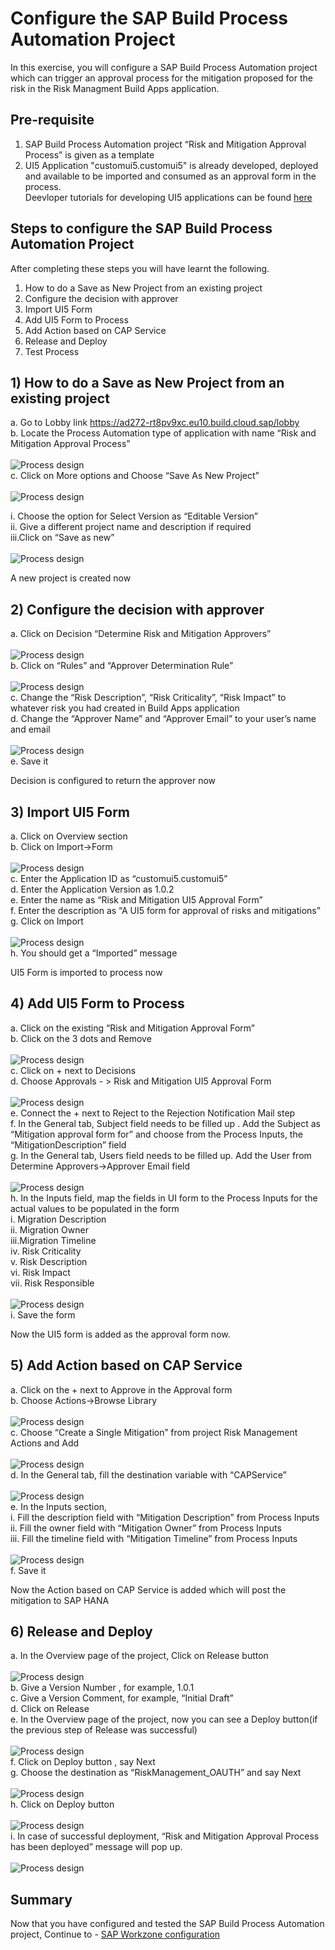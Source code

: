 # Configure the SAP Build Process Automation Project

In this exercise, you will configure a SAP Build Process Automation project which can trigger an approval process for the mitigation proposed for the risk in the Risk Managment Build Apps application.

## Pre-requisite
1) SAP Build Process Automation project “Risk and Mitigation Approval Process” is given as a template <br>
2) UI5 Application "customui5.customui5" is already developed, deployed and available to be imported and consumed as an approval form in the process. <br>
   Deevloper tutorials for developing UI5 applications can be found [here](https://community.sap.com/topics/ui5/developing-sapui5-applications) <br>

## Steps to configure the SAP Build Process Automation Project

After completing these steps you will have learnt the following.

1)	How to do a Save as New Project from an existing project
2)	Configure the decision with approver
3)	Import UI5 Form
4)	Add UI5 Form to Process 
5)	Add Action based on CAP Service
6)	Release and Deploy
7)	Test Process

## 1)	How to do a Save as New Project from an existing project
a.	Go to Lobby link https://ad272-rt8pv9xc.eu10.build.cloud.sap/lobby<br>
b.	Locate the Process Automation type of application with name “Risk and Mitigation Approval Process”<br>
<br>![Process design](/exercises/2_SAPBuildProcessAutomation/images/Locate_Project_1.png)<br>
c.	Click on More options and Choose “Save As New Project”<br>
<br>![Process design](/exercises/2_SAPBuildProcessAutomation/images/Save_New_Project_2.png)<br>

  i.	Choose the option for Select Version as “Editable Version”<br>
  ii.	Give a different project name and description if required<br>
  iii.Click on “Save as new”<br>
  <br>![Process design](/exercises/2_SAPBuildProcessAutomation/images/Save_As_New_3.png)<br>

  A new project is created now<br>
  
## 2)	Configure the decision with approver

a.	Click on Decision “Determine Risk and Mitigation Approvers”<br>
<br>![Process design](/exercises/2_SAPBuildProcessAutomation/images/Decisions_Click_4.png)<br>
b.	Click on “Rules” and “Approver Determination Rule” <br>
<br>![Process design](/exercises/2_SAPBuildProcessAutomation/images/Rule_Click_5.png)<br>
c.	Change the “Risk Description”, “Risk Criticality”, “Risk Impact” to whatever risk you had created in Build Apps application <br>
d.	Change the “Approver Name” and “Approver Email” to your user’s name and email <br>
<br>![Process design](/exercises/2_SAPBuildProcessAutomation/images/Decision_Edit_6.png)<br>
e.	Save it <br>

Decision is configured to return the approver now <br>

## 3)	Import UI5 Form

a.	Click on Overview section<br>
b.	Click on Import->Form <br>
<br>![Process design](/exercises/2_SAPBuildProcessAutomation/images/Import_Form_7.png)<br>
c.	Enter the Application ID as “customui5.customui5” <br>
d.	Enter the Application Version as 1.0.2 <br>
e.	Enter the name as “Risk and Mitigation UI5 Approval Form” <br>
f.	Enter the description as “A UI5 form for approval of risks and mitigations” <br>
g.	Click on Import <br>
<br>![Process design](/exercises/2_SAPBuildProcessAutomation/images/UI5_Form_8.png)<br>
h.	You should get a “Imported” message <br>

UI5 Form is imported to process now <br>

## 4) Add UI5 Form to Process 
  a.	Click on the existing “Risk and Mitigation Approval Form” <br>
  b.	Click on the 3 dots and Remove <br>
  <br>![Process design](/exercises/2_SAPBuildProcessAutomation/images/Form_removal_9.png)<br>
  c.	Click on + next to Decisions <br>
  d.	Choose Approvals - > Risk and Mitigation UI5 Approval Form <br>
  <br>![Process design](/exercises/2_SAPBuildProcessAutomation/images/Add_UI5_Form_10.png)<br>
  e.	Connect the + next to Reject to the Rejection Notification Mail step <br>
  f.	In the General tab, Subject field needs to be filled up . Add the Subject as “Mitigation approval form for” and choose from the Process Inputs, the “MitigationDescription” field <br>
  g.	In the General tab, Users field needs to be filled up. Add the User from Determine Approvers->Approver Email field <br>
  <br>![Process design](/exercises/2_SAPBuildProcessAutomation/images/Fill_Mandatory_Details_UI5_11.png)<br>
  h.	In the Inputs field, map the fields in UI form to the Process Inputs for the actual values to be populated in the form <br>
        i.	Migration Description <br>
        ii.	Migration Owner <br>
        iii.Migration Timeline <br>
        iv.	Risk Criticality <br>
        v.	Risk Description <br>
        vi.	Risk Impact <br>
        vii.	Risk Responsible <br>
<br>![Process design](/exercises/2_SAPBuildProcessAutomation/images/Mapping_UI_Fields_12.png)<br> 
i.	  Save the form <br>

Now the UI5 form is added as the approval form now.

## 5)	Add Action based on CAP Service

a.	Click on the + next to Approve in the Approval form <br>
b.	Choose Actions->Browse Library <br>
<br>![Process design](/exercises/2_SAPBuildProcessAutomation/images/Add_Actions_13.png)<br> 
c.	Choose “Create a Single Mitigation” from project Risk Management Actions and Add <br>
<br>![Process design](/exercises/2_SAPBuildProcessAutomation/images/Action_Choose_Library_14.png)<br> 
d.	In the General tab, fill the destination variable with “CAPService” <br>
<br>![Process design](/exercises/2_SAPBuildProcessAutomation/images/Actions_Inputs_Fill_15.png)<br> 
e.	In the Inputs section, <br>
  i.	Fill the description field with “Mitigation Description” from Process Inputs <br>
  ii.	Fill the owner field with “Mitigation Owner” from Process Inputs <br>
  iii.	Fill the timeline field with “Mitigation Timeline” from Process Inputs <br>
<br>![Process design](/exercises/2_SAPBuildProcessAutomation/images/Action_Input_Fill_16.png)<br> 
f.	Save it <br>

Now the Action based on CAP Service is added which will post the mitigation to SAP HANA <br>

## 6)	Release and Deploy

a.	In the Overview page of the project, Click on Release button <br>
<br>![Process design](/exercises/2_SAPBuildProcessAutomation/images/Release_Project_17.png)<br> 
b.	Give a Version Number , for example, 1.0.1 <br>
c.	Give a Version Comment, for example, “Initial Draft” <br>
d.	Click on Release <br>
e.	In the Overview page of the project, now you can see a Deploy button(if the previous step of Release was successful) <br>
<br>![Process design](/exercises/2_SAPBuildProcessAutomation/images/Deploy_Project_!8.png)<br> 
f.	Click on Deploy button , say Next <br>
g.	Choose the destination as “RiskManagement_OAUTH” and say Next <br>
<br>![Process design](/exercises/2_SAPBuildProcessAutomation/images/Deploy_Project_!9.png)<br> 
h.	Click on Deploy button <br>
<br>![Process design](/exercises/2_SAPBuildProcessAutomation/images/Deploy_Project_20.png)<br> 
i.	In case of successful deployment, “Risk and Mitigation Approval Process has been deployed” message will pop up. <br>
<br>![Process design](/exercises/2_SAPBuildProcessAutomation/images/Deploy_Project_21.png)<br> 



## Summary

Now that you have configured and tested the SAP Build Process Automation project, Continue to - [SAP Workzone configuration](/exercises/3_SAPBuildWorkZone/README.md)
